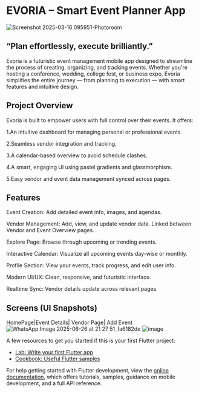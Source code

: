 # EVORIA – Smart Event Planner App
![Screenshot 2025-03-16 095951-Photoroom](https://github.com/user-attachments/assets/2ee16f5c-239f-42aa-b426-6c168dd14afb)

## “Plan effortlessly, execute brilliantly.”

Evoria is a futuristic event management mobile app designed to streamline the process of creating, organizing, and tracking events. Whether you're hosting a conference, wedding, college fest, or business expo, Evoria simplifies the entire journey — from planning to execution — with smart features and intuitive design.

## Project Overview
 Evoria is built to empower users with full control over their events. It offers:

 1.An intuitive dashboard for managing personal or professional events.

 2.Seamless vendor integration and tracking.

 3.A calendar-based overview to avoid schedule clashes.

 4.A smart, engaging UI using pastel gradients and glassmorphism.

 5.Easy vendor and event data management synced across pages.

## Features
 Event Creation: Add detailed event info, images, and agendas.

 Vendor Management: Add, view, and update vendor data. Linked between Vendor and Event Overview       pages.

 Explore Page: Browse through upcoming or trending events.

 Interactive Calendar: Visualize all upcoming events day-wise or monthly.

 Profile Section: View your events, track progress, and edit user info.

 Modern UI/UX: Clean, responsive, and futuristic interface.

 Realtime Sync: Vendor details update across relevant pages.

## Screens (UI Snapshots)
HomePage|Event Details|	Vendor Page|	Add Event
![WhatsApp Image 2025-06-26 at 21 27 51_fa6182de](https://github.com/user-attachments/assets/eb7d90b5-08ea-47b9-b5af-088a2972a415)
![image](https://github.com/user-attachments/assets/e307f353-efca-48af-bda0-d068413ebd70)





A few resources to get you started if this is your first Flutter project:

- [Lab: Write your first Flutter app](https://docs.flutter.dev/get-started/codelab)
- [Cookbook: Useful Flutter samples](https://docs.flutter.dev/cookbook)

For help getting started with Flutter development, view the
[online documentation](https://docs.flutter.dev/), which offers tutorials,
samples, guidance on mobile development, and a full API reference.
